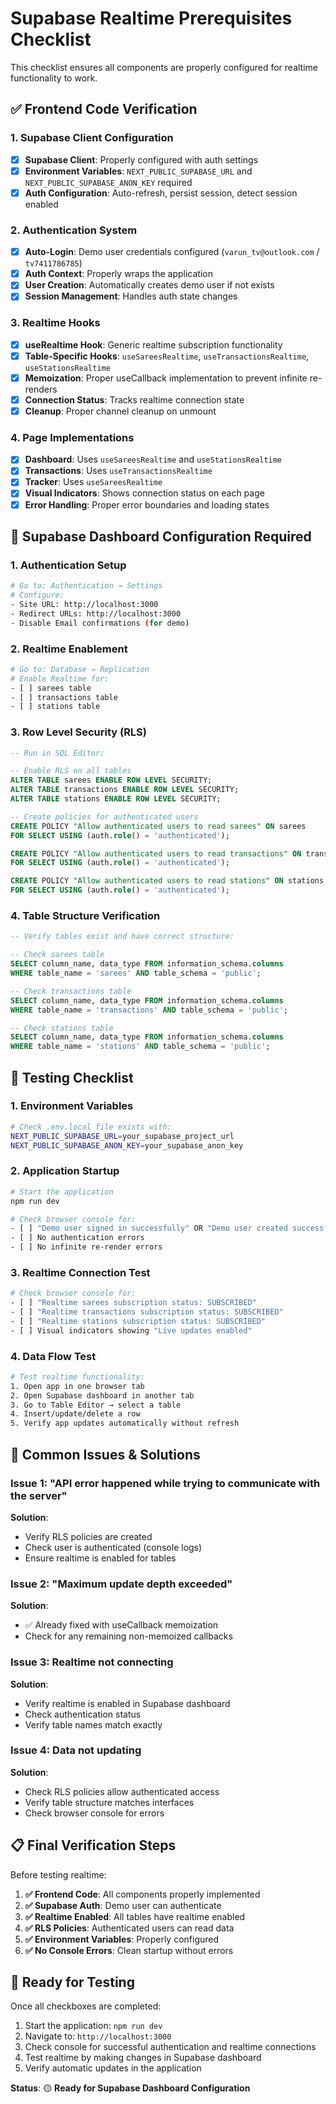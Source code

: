 # Supabase Realtime Prerequisites Checklist

This checklist ensures all components are properly configured for realtime functionality to work.

## ✅ Frontend Code Verification

### 1. Supabase Client Configuration
- [x] **Supabase Client**: Properly configured with auth settings
- [x] **Environment Variables**: `NEXT_PUBLIC_SUPABASE_URL` and `NEXT_PUBLIC_SUPABASE_ANON_KEY` required
- [x] **Auth Configuration**: Auto-refresh, persist session, detect session enabled

### 2. Authentication System
- [x] **Auto-Login**: Demo user credentials configured (`varun_tv@outlook.com` / `tv7411786785`)
- [x] **Auth Context**: Properly wraps the application
- [x] **User Creation**: Automatically creates demo user if not exists
- [x] **Session Management**: Handles auth state changes

### 3. Realtime Hooks
- [x] **useRealtime Hook**: Generic realtime subscription functionality
- [x] **Table-Specific Hooks**: `useSareesRealtime`, `useTransactionsRealtime`, `useStationsRealtime`
- [x] **Memoization**: Proper useCallback implementation to prevent infinite re-renders
- [x] **Connection Status**: Tracks realtime connection state
- [x] **Cleanup**: Proper channel cleanup on unmount

### 4. Page Implementations
- [x] **Dashboard**: Uses `useSareesRealtime` and `useStationsRealtime`
- [x] **Transactions**: Uses `useTransactionsRealtime`
- [x] **Tracker**: Uses `useSareesRealtime`
- [x] **Visual Indicators**: Shows connection status on each page
- [x] **Error Handling**: Proper error boundaries and loading states

## 🔧 Supabase Dashboard Configuration Required

### 1. Authentication Setup
```bash
# Go to: Authentication → Settings
# Configure:
- Site URL: http://localhost:3000
- Redirect URLs: http://localhost:3000
- Disable Email confirmations (for demo)
```

### 2. Realtime Enablement
```bash
# Go to: Database → Replication
# Enable Realtime for:
- [ ] sarees table
- [ ] transactions table  
- [ ] stations table
```

### 3. Row Level Security (RLS)
```sql
-- Run in SQL Editor:

-- Enable RLS on all tables
ALTER TABLE sarees ENABLE ROW LEVEL SECURITY;
ALTER TABLE transactions ENABLE ROW LEVEL SECURITY;
ALTER TABLE stations ENABLE ROW LEVEL SECURITY;

-- Create policies for authenticated users
CREATE POLICY "Allow authenticated users to read sarees" ON sarees
FOR SELECT USING (auth.role() = 'authenticated');

CREATE POLICY "Allow authenticated users to read transactions" ON transactions
FOR SELECT USING (auth.role() = 'authenticated');

CREATE POLICY "Allow authenticated users to read stations" ON stations
FOR SELECT USING (auth.role() = 'authenticated');
```

### 4. Table Structure Verification
```sql
-- Verify tables exist and have correct structure:

-- Check sarees table
SELECT column_name, data_type FROM information_schema.columns 
WHERE table_name = 'sarees' AND table_schema = 'public';

-- Check transactions table
SELECT column_name, data_type FROM information_schema.columns 
WHERE table_name = 'transactions' AND table_schema = 'public';

-- Check stations table
SELECT column_name, data_type FROM information_schema.columns 
WHERE table_name = 'stations' AND table_schema = 'public';
```

## 🧪 Testing Checklist

### 1. Environment Variables
```bash
# Check .env.local file exists with:
NEXT_PUBLIC_SUPABASE_URL=your_supabase_project_url
NEXT_PUBLIC_SUPABASE_ANON_KEY=your_supabase_anon_key
```

### 2. Application Startup
```bash
# Start the application
npm run dev

# Check browser console for:
- [ ] "Demo user signed in successfully" OR "Demo user created successfully"
- [ ] No authentication errors
- [ ] No infinite re-render errors
```

### 3. Realtime Connection Test
```bash
# Check browser console for:
- [ ] "Realtime sarees subscription status: SUBSCRIBED"
- [ ] "Realtime transactions subscription status: SUBSCRIBED"  
- [ ] "Realtime stations subscription status: SUBSCRIBED"
- [ ] Visual indicators showing "Live updates enabled"
```

### 4. Data Flow Test
```bash
# Test realtime functionality:
1. Open app in one browser tab
2. Open Supabase dashboard in another tab
3. Go to Table Editor → select a table
4. Insert/update/delete a row
5. Verify app updates automatically without refresh
```

## 🚨 Common Issues & Solutions

### Issue 1: "API error happened while trying to communicate with the server"
**Solution**: 
- Verify RLS policies are created
- Check user is authenticated (console logs)
- Ensure realtime is enabled for tables

### Issue 2: "Maximum update depth exceeded"
**Solution**: 
- ✅ Already fixed with useCallback memoization
- Check for any remaining non-memoized callbacks

### Issue 3: Realtime not connecting
**Solution**:
- Verify realtime is enabled in Supabase dashboard
- Check authentication status
- Verify table names match exactly

### Issue 4: Data not updating
**Solution**:
- Check RLS policies allow authenticated access
- Verify table structure matches interfaces
- Check browser console for errors

## 📋 Final Verification Steps

Before testing realtime:

1. **✅ Frontend Code**: All components properly implemented
2. **✅ Supabase Auth**: Demo user can authenticate
3. **✅ Realtime Enabled**: All tables have realtime enabled
4. **✅ RLS Policies**: Authenticated users can read data
5. **✅ Environment Variables**: Properly configured
6. **✅ No Console Errors**: Clean startup without errors

## 🎯 Ready for Testing

Once all checkboxes are completed:

1. Start the application: `npm run dev`
2. Navigate to: `http://localhost:3000`
3. Check console for successful authentication and realtime connections
4. Test realtime by making changes in Supabase dashboard
5. Verify automatic updates in the application

**Status**: 🟡 **Ready for Supabase Dashboard Configuration** 